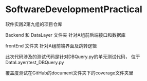 # SoftwareDevelopmentPractical

软件实践2第九组的项目仓库

Backend 和 DataLayer 文件夹 针对A组前后端接口和数据库

frontEnd 文件夹 针对A组前端界面及跳转逻辑

此次代码涉及的测试代码是针对DBQuery.py的单元测试代码，
位于DataLayer/test_DBQuery.py

覆盖度测试在GitHub的document文件夹下的coverage文件夹里
